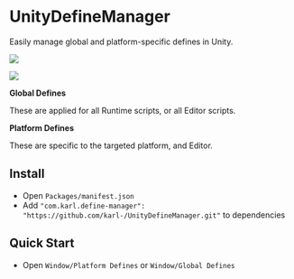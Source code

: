 UnityDefineManager
==================

Easily manage global and platform-specific defines in Unity.

![](define-manager.png?raw=true)

![](platform-defines.png?raw=true)

**Global Defines**

These are applied for all Runtime scripts, or all Editor scripts.

**Platform Defines**

These are specific to the targeted platform, and Editor.

## Install

- Open `Packages/manifest.json`
- Add `"com.karl.define-manager": "https://github.com/karl-/UnityDefineManager.git"` to dependencies


## Quick Start

- Open `Window/Platform Defines` or `Window/Global Defines`
